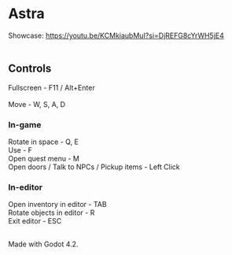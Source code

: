 # Astra
Showcase: https://youtu.be/KCMkiaubMuI?si=DjREFG8cYrWH5jE4 <br/>
<br/>
## Controls
Fullscreen - F11 / Alt+Enter <br/>
<br/>
Move - W, S, A, D <br/>
### In-game
Rotate in space - Q, E <br/>
Use - F <br/>
Open quest menu - M <br/>
Open doors / Talk to NPCs / Pickup items - Left Click <br/>
### In-editor
Open inventory in editor - TAB <br/>
Rotate objects in editor - R <br/>
Exit editor - ESC <br/>
##
Made with Godot 4.2.
